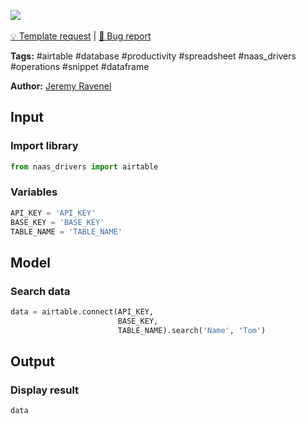 <a href="https://app.naas.ai/user-redirect/naas/downloader?url=https://raw.githubusercontent.com/jupyter-naas/awesome-notebooks/master/Airtable/Airtable_Search_data.ipynb" target="_parent"><img src="https://naasai-public.s3.eu-west-3.amazonaws.com/open_in_naas.svg"/></a><br><br><a href="https://github.com/jupyter-naas/awesome-notebooks/issues/new?assignees=&labels=&template=template-request.md&title=Tool+-+Action+of+the+notebook+">💡 Template request</a> | <a href="https://github.com/jupyter-naas/awesome-notebooks/issues/new?assignees=&labels=&template=bug_report.md&title=">🚨 Bug report</a>

**Tags:** #airtable #database #productivity #spreadsheet #naas_drivers #operations #snippet #dataframe

**Author:** [Jeremy Ravenel](https://www.linkedin.com/in/ACoAAAJHE7sB5OxuKHuzguZ9L6lfDHqw--cdnJg/)

## Input

### Import library


```python
from naas_drivers import airtable
```

### Variables


```python
API_KEY = 'API_KEY'
BASE_KEY = 'BASE_KEY'
TABLE_NAME = 'TABLE_NAME'
```

## Model

### Search data


```python
data = airtable.connect(API_KEY,
                        BASE_KEY,
                        TABLE_NAME).search('Name', 'Tom')
```

## Output

### Display result


```python
data
```
